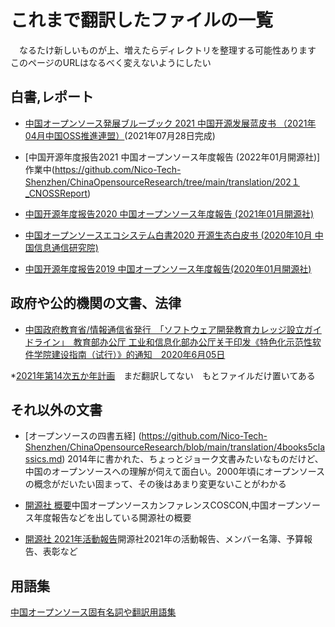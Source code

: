 # これまで翻訳したファイルの一覧

　なるたけ新しいものが上、増えたらディレクトリを整理する可能性あります　このページのURLはなるべく変えないようにしたい

## 白書,レポート

* [中国オープンソース発展ブルーブック 2021 中国开源发展蓝皮书 （2021年04月中国OSS推進連盟）](https://github.com/Nico-Tech-Shenzhen/ChinaOpensourceResearch/blob/main/translation/2021_CNOSSbluebook/Readme.md)(2021年07月28日完成)

* [中国开源年度报告2021 中国オープンソース年度報告  (2022年01月開源社)]作業中(https://github.com/Nico-Tech-Shenzhen/ChinaOpensourceResearch/tree/main/translation/202１_CNOSSReport)

* [中国开源年度报告2020 中国オープンソース年度報告  (2021年01月開源社)](https://github.com/Nico-Tech-Shenzhen/ChinaOpensourceResearch/tree/main/translation/2020_CNOSSReport)

* [中国オープンソースエコシステム白書2020 开源生态白皮书  (2020年10月 中国信息通信研究院)](https://github.com/Nico-Tech-Shenzhen/ChinaOpensourceResearch/blob/main/translation/2020_OSSEcosystem.md)

* [中国开源年度报告2019 中国オープンソース年度報告(2020年01月開源社)](https://github.com/Nico-Tech-Shenzhen/ChinaOpensourceResearch/blob/main/translation/2019_Kaiyuenshe_WP.md)


## 政府や公的機関の文書、法律

* [中国政府教育省/情報通信省発行　「ソフトウェア開発教育カレッジ設立ガイドライン」　教育部办公厅 工业和信息化部办公厅关于印发《特色化示范性软件学院建设指南（试行）》的通知　2020年6月05日](https://github.com/Nico-Tech-Shenzhen/ChinaOpensourceResearch/blob/main/translation/20200605_Software_Education_College_Guideline.md)

*[2021年第14次五か年計画](https://github.com/Nico-Tech-Shenzhen/ChinaOpensourceResearch/tree/main/translation/2021_14th5yearplan)　まだ翻訳してない　もとファイルだけ置いてある


## それ以外の文書

* [オープンソースの四書五経] (https://github.com/Nico-Tech-Shenzhen/ChinaOpensourceResearch/blob/main/translation/4books5classics.md) 2014年に書かれた、ちょっとジョーク文書みたいなものだけど、中国のオープンソースへの理解が伺えて面白い。2000年頃にオープンソースの概念がだいたい固まって、その後はあまり変更ないことがわかる

* [開源社 概要](https://github.com/Nico-Tech-Shenzhen/ChinaOpensourceResearch/blob/main/translation/Kaiyuenshe/about.md)中国オープンソースカンファレンスCOSCON,中国オープンソース年度報告などを出している開源社の概要


* [開源社 2021年活動報告](https://github.com/Nico-Tech-Shenzhen/ChinaOpensourceResearch/blob/main/translation/2021_kaiyuanshereport/Readme.md)開源社2021年の活動報告、メンバー名簿、予算報告、表彰など



## 用語集

[中国オープンソース固有名詞や翻訳用語集](https://docs.google.com/spreadsheets/d/11hnm1ORdUP6BtvaUJo2Ow70VQQ8dU6v1vRaPdzyM_oY/edit#gid=0)
